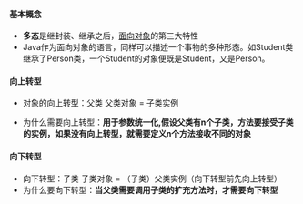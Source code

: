 #### 基本概念

*  **多态**是继封装、继承之后，[面向对象](https://so.csdn.net/so/search?q=面向对象&spm=1001.2101.3001.7020)的第三大特性
* Java作为面向对象的语言，同样可以描述一个事物的多种形态。如Student类继承了Person类，一个Student的对象便既是Student，又是Person。

#### 向上转型

* 对象的向上转型：父类 父类对象 = 子类实例

* 为什么需要向上转型：**用于参数统一化,假设父类有n个子类，方法要接受子类的实例，如果没有向上转型，就需要定义n个方法接收不同的对象**

#### 向下转型

* 向下转型：子类 子类对象 = （子类）父类实例（向下转型前先向上转型）
* 为什么要向下转型：**当父类需要调用子类的扩充方法时，才需要向下转型**